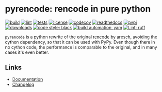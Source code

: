 # pyrencode: rencode in pure python

[![build][build_badge]][build_url]
[![lint][lint_badge]][lint_url]
[![tests][test_badge]][test_url]
[![license][licence_badge]][licence_url]
[![codecov][codecov_badge]][codecov_url]
[![readthedocs][readthedocs_badge]][readthedocs_url]
[![pypi][pypi_badge]][pypi_url]
[![downloads][pepy_badge]][pepy_url]
[![code style: black][black_badge]][black_url]
[![build automation: yam][yam_badge]][yam_url]
[![Lint: ruff][ruff_badge]][ruff_url]

`pyrencode` is a python rewrite of the original
[rencode](https://github.com/aresch/rencode) by aresch, avoiding the
cython dependency, so that it can be used with PyPy. Even though there
in no cython code, the performance is comparable to the original, and in
many cases it\'s even better.

## Links

-   [Documentation]
-   [Changelog]

[build_badge]: https://github.com/spapanik/pyrencode/actions/workflows/build.yml/badge.svg
[build_url]: https://github.com/spapanik/pyrencode/actions/workflows/build.yml
[lint_badge]: https://github.com/spapanik/pyrencode/actions/workflows/lint.yml/badge.svg
[lint_url]: https://github.com/spapanik/pyrencode/actions/workflows/lint.yml
[test_badge]: https://github.com/spapanik/pyrencode/actions/workflows/tests.yml/badge.svg
[test_url]: https://github.com/spapanik/pyrencode/actions/workflows/tests.yml
[licence_badge]: https://img.shields.io/pypi/l/pyrencode
[licence_url]: https://pyrencode.readthedocs.io/en/stable/LICENSE/
[codecov_badge]: https://codecov.io/github/spapanik/pyrencode/graph/badge.svg?token=Q20F84BW72
[codecov_url]: https://codecov.io/github/spapanik/pyrencode
[readthedocs_badge]: https://readthedocs.org/projects/pyrencode/badge/?version=latest
[readthedocs_url]: https://pyrencode.readthedocs.io/en/latest/
[pypi_badge]: https://img.shields.io/pypi/v/pyrencode
[pypi_url]: https://pypi.org/project/pyrencode
[pepy_badge]: https://pepy.tech/badge/pyrencode
[pepy_url]: https://pepy.tech/project/pyrencode
[black_badge]: https://img.shields.io/badge/code%20style-black-000000.svg
[black_url]: https://github.com/psf/black
[yam_badge]: https://img.shields.io/badge/build%20automation-yamk-success
[yam_url]: https://github.com/spapanik/yamk
[ruff_badge]: https://img.shields.io/endpoint?url=https://raw.githubusercontent.com/charliermarsh/ruff/main/assets/badge/v1.json
[ruff_url]: https://github.com/charliermarsh/ruff
[Documentation]: https://pyrencode.readthedocs.io/en/stable/
[Changelog]: https://pyrencode.readthedocs.io/en/stable/CHANGELOG/
